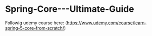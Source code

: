 # Spring-Core---Ultimate-Guide

Followig udemy course here: (https://www.udemy.com/course/learn-spring-5-core-from-scratch/)
